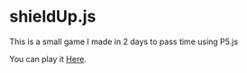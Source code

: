 # shieldUp.js
This is a small game I made in 2 days to pass time using P5.js

You can play it [Here](https://mouthfullofhamsters.github.io/shieldUp.js/).
